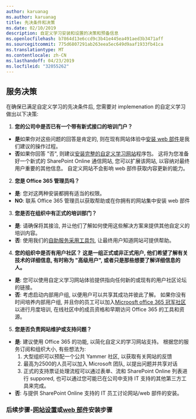 ```yaml
---
author: karuanag
ms.author: karuanag
title: 先决条件和决策
ms.date: 02/10/2019
description: 自定义学习安装和设置的决策和预备信息
ms.openlocfilehash: b7864d13e6ccd9c3b41e445ea491aed3b3471aff
ms.sourcegitcommit: 775d6807291ab263eea5ec649d9aaf1933fb41ca
ms.translationtype: MT
ms.contentlocale: zh-CN
ms.lasthandoff: 04/23/2019
ms.locfileid: "32055262"
---
```

## <a name="service-decisions"></a>服务决策

在确保已满足自定义学习的先决条件后, 您需要对 implemenation 的自定义学习做出以下决策:

1. **您的公司中是否已有一个带有新式接口的培训门户？**

- **是**如果你对这些问题的回答是肯定的, 则在现有网站体验中[安装 web 部件](installwebpart.md)是我们建议的操作过程。
- **否**如果你回答 "否", 则建议[安装完整的自定义学习网站](installsitepackage.md)程序包。  这将为您准备好一个新式的 SharePoint Online 通信网站, 您可以扩展该网站, 以容纳对最终用户重要的其他信息。  自定义网站不会影响 web 部件获取内容更新的能力。 

2. **您是 Office 365 管理员吗？**

- **是**: 您对这两种安装都拥有适当的权限。
- **NO**: 联系 Office 365 管理员以获取帮助或在你拥有的网站集中安装 web 部件

3. **您是否在组织中有正式的培训部门？**

- **是**: 请确保将其接洽, 并让他们了解如何使用这些解决方案来提供其他自定义的培训内容。
- **否**: 使用我们的[自助服务采用工具包](driveadoption.md), 让最终用户知道网站可提供帮助。

4. **您的组织中是否有用户社区？ 这是一组正式或非正式用户, 他们希望了解有关技术的详细信息, 有时称为 "高级用户", 或者只是那些想要了解详细信息的人。**

- **是**: 您可以使用自定义学习网站体验提供指向任何新的或现有的用户社区论坛的链接。
- **否**: 考虑启动内部用户组, 以便用户可以共享其成功并彼此了解。  如果你没有时间培养内部用户组, 并且你的员工可以加入[Microosft office 365 冠军社区](https://aka.ms/O365Champions)以进行月度培训, 在线社区中的成员资格和早期访问 Office 365 的工具和资源。

5.  **您是否负责网站维护或支持问题？**

- **是**: 建议使用 Office 365 的功能, 以简化自定义的学习网站支持。  根据您的服务订阅和组织大小, 有些想法为:
    1. 大型组织可以预配一个公共 Yammer 社区, 以获取有关网站的反馈
    2. 最高为2500的人员可以加入 Microsoft 团队, 以提出问题并共享对话
    3. 正式的支持票证处理流程可以通过表单、流和 SharePoint Online 列表进行 suppored, 也可以通过您可能已在公司中支持 IT 支持的其他第三方工具来完成。 
- **否**: 与提供 SharePoint Online 支持的 IT 员工讨论网站/web 部件的安装。  

### <a name="next-steps---site-provisioninginstallsitepackagemd-or-webpartinstallwebpartmd-installation-steps"></a>后续步骤-[网站设置](installsitepackage.md)或[web 部件](installwebpart.md)安装步骤